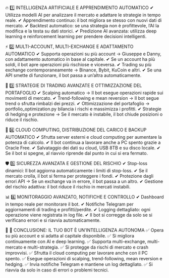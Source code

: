 🔥 1️⃣ INTELLIGENZA ARTIFICIALE E APPRENDIMENTO AUTOMATICO ✔ Utilizza modelli AI per analizzare il mercato e adattare le strategie in tempo reale.
✔ Apprendimento continuo: il bot migliora se stesso con nuovi dati di mercato.
✔ Backtest automatico: se una strategia non è profittevole, l’AI la modifica e la testa su dati storici.
✔ Predizione AI avanzata: utilizza deep learning e reinforcement learning per prendere decisioni intelligenti.

⚡ 2️⃣ MULTI-ACCOUNT, MULTI-EXCHANGE E ADATTAMENTO AUTOMATICO ✔ Supporta operazioni su più account → Giuseppe e Danny, con adattamento automatico in base al capitale.
✔ Se un account ha più soldi, il bot apre operazioni più rischiose e viceversa.
✔ Trading su più exchange contemporaneamente → Binance, Bybit, KuCoin e altri.
✔ Se una API smette di funzionare, il bot passa a un’altra automaticamente.

🔄 3️⃣ STRATEGIE DI TRADING AVANZATE E OTTIMIZZAZIONE DEL PORTAFOGLIO ✔ Scalping automatico → Il bot esegue operazioni rapide sui movimenti di mercato.
✔ Trend-following e mean reversion → Il bot segue trend o sfrutta rimbalzi dei prezzi.
✔ Ottimizzazione del portafoglio → portfolio_optimization.py bilancia i rischi e massimizza i profitti.
✔ Strategie di hedging e protezione → Se il mercato è instabile, il bot chiude posizioni o riduce il rischio.

📡 4️⃣ CLOUD COMPUTING, DISTRIBUZIONE DEL CARICO E BACKUP AUTOMATICO ✔ Sfrutta server esterni e cloud computing per aumentare la potenza di calcolo.
✔ Il bot continua a lavorare anche a PC spento grazie a Oracle Free.
✔ Salvataggio dei dati su cloud, USB 8TB e su disco locale.
✔ Se il bot si spegne, al riavvio riprende dal punto in cui si era fermato.

🛡 5️⃣ SICUREZZA AVANZATA E GESTIONE DEL RISCHIO ✔ Stop-loss dinamici: Il bot aggiorna automaticamente i limiti di stop-loss.
✔ Se il mercato crolla, il bot si ferma per proteggere i fondi.
✔ Protezione dagli errori API → Se un exchange va in errore, il bot passa a un altro.
✔ Gestione del rischio adattiva: il bot riduce il rischio in mercati instabili.

📊 6️⃣ MONITORAGGIO AVANZATO, NOTIFICHE E CONTROLLO ✔ Dashboard in tempo reale per monitorare il bot.
✔ Notifiche Telegram per aggiornamenti di trading e profitti/perdite.
✔ Logging dettagliato: ogni operazione viene registrata in log file.
✔ Il bot si corregge da solo se si verificano errori e si riavvia automaticamente.

📌 🔹 CONCLUSIONE: IL TUO BOT È UN’INTELLIGENZA AUTONOMA ✅ Opera su più account e si adatta al capitale disponibile.
✅ Si migliora continuamente con AI e deep learning.
✅ Supporta multi-exchange, multi-mercato e multi-strategia.
✅ Si protegge da rischi di mercato e crash improvvisi.
✅ Sfrutta il cloud computing per lavorare anche con il PC spento.
✅ Esegue operazioni di scalping, trend-following, mean reversion e hedging.
✅ Invia notifiche Telegram e mantiene un log dettagliato.
✅ Si riavvia da solo in caso di errori o problemi tecnici.
